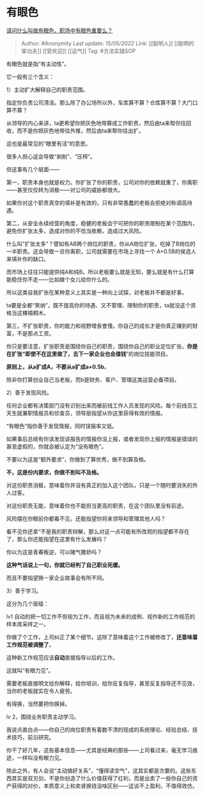 # 有眼色
[请问什么叫做有眼色，职场中有眼色重要么？](https://www.zhihu.com/question/358524634/answer/2483205177)

> Author: #Anonymity
> Last update: *15/05/2022*
> Link: [[聪明人]] [[聪明的笨功夫]] [[受欢迎]] [[运气]]
> Tag: #方法实践SOP

有眼色就是指“有主动性”。

它一般有三个含义：

1）主动扩大解释自己的职责范围。

指定你负责公司清洁。那么除了办公场所以外，车库算不算？仓库算不算？大门口算不算？

从领导的内心来讲，ta更希望你把灰色地带算成工作职责，然后由ta来帮你往回收，而不是你把灰色地带往外推，然后由ta来帮你往出扩。

这也是最常见的“眼里有活”的意思。

很多人担心这会导致“剥削”、“压榨”。

但这事有几个层面——

第一，职责本身也就是权力。你扩张了你的职责，公司对你的依赖就重了，你离职——甚至仅仅转为消极——对公司的威胁都很大。

如果你对这个职责真空的填补是有效的，只有非常愚蠢的老板会拒绝对称调高待遇。

第二，从安全永续经营的角度，稳健的老板会宁可把你的职责限制在某个范围内，避免你扩张太多，造成对你的不恰当依赖，造成过大风险。

什么叫“扩张太多”？譬如有AB两个岗位的职责，你从A岗位扩张，吃掉了B岗位的一半职责。这会导致一旦你离职，公司就需要在市场上寻找一个 A+0.5B的侯选人来填补你的缺口。

而市场上往往只能提供纯A和纯B。所以老板要么就是无知，要么就是有什么打算能稳住你不走——比如嫁个女儿给你什么的。

所以这类自我扩张在某种意义上其实是一种向上试探，对老板并不都是好事。

ta要是全都“笑纳”，既不提高你的待遇、又不管理、限制你的职责，ta就没这个资格当这棵梧桐木。

第三，不扩张职责，你的能力和视野增長會慢。你自己的成长才是你真正赚到的财富，不是那点工资。

你只是要注意，扩张职责是围绕你自己的职责，围绕你自己的职业定位扩张。**你是在扩张“即使不在这里做了，去下一家企业也会值钱**”的岗位技能项目。

**原则上，从a扩成A，不要从a扩成a+0.5b**。

除非你打算创业自己当老板，而b是财务、客户、管理这类运营必备项目。

2）善于发现风险。

任何企业都有决策部门没有识别出来而被前线工作人员发现的风险。每个前线员工天生就兼职情报员和侦查员，领导层指望从你这里获得有效的情报。

“有眼色”指你善于发现情报，同时误报率又低。

如果事后总结有你该发现该报告的情报你没上报，或者发现你上报的情报是错误的甚至虚假的，你就会被认定为“没有眼色”。

不要以为这是“额外要求”，你做到了算优秀，做不到算及格。

**不，这是份内要求，你做不到叫不及格。**

对这份职责消极，意味着你并没有真正的加入这个团队，只是一个随时要消失的外人过客。

对这份职责无能，意味着你也不能担当更高的职责，在这个团队里没有前途。

风险摆在你眼前你都看不见，还能指望你将来领导和管理其他人吗？

看不见你还拿“不是我的职责辩解，那么对这一点可能有所改观的指望都不存在了，那么你还能指望在这里有什么发展吗？

你以为这是青春叛逆，可以赌气撒娇吗？

**这种气话说上一句，你就已经判了自己职业死缓。**

而且不要指望换一家企业故事会有所不同。

3）善于学习。

这分为几个层级：

lv1 自动的把一切工作不但视为工作，而且视为未来的成例、视作新的工作规范的样本库采样之一。

你做了个工作，上司纠正了某个细节。这除了意味着这个工作被修改了，**还意味着工作规范被调整了**。

这种新工作规范应该**自动**直接指导以后的工作。

这就叫“有眼力见”。

需要老板直接明文给你解释，给你培训，给你反复指导，甚至反复指导还不见效，当你的老板就实在令人疲劳。

有得换，当然要把你换掉。

lv 2，围绕业务职责主动学习。

我说点直白点——你自己的岗位职责有着数不清的现成的系统理论、经验总结、技术技巧，前沿研究。

你干了好几年，这些基本信息——尤其是经典的那些——上司看过来，毫无学习痕迹，一样叫没有眼力见。

除此之外，有人会说“主动搞好关系”，“懂得读空气”，这其实都是次要的。这些东西其实是双刃剑，不是你创造了什么价值获得了红利，而是出卖了一些你自己的资产获得的对价，本质意义上和卖肾换钱没啥区别——这谈不上盈利，不值得效仿。
